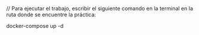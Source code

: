 // Para ejecutar el trabajo, escribir el siguiente comando en la terminal en la ruta donde se encuentre la práctica:

docker-compose up -d

